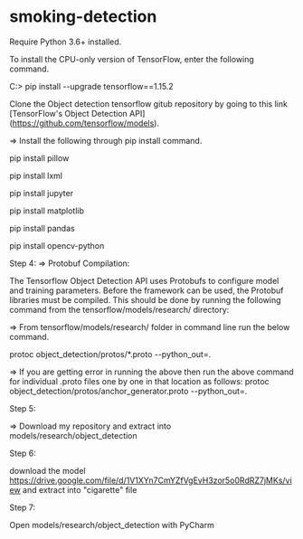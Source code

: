 # smoking-detection
 
 Require Python 3.6+ installed.
 
 To install the CPU-only version of TensorFlow, enter the following command.
 
  C:\> pip install --upgrade tensorflow==1.15.2
  
  Clone the Object detection tensorflow gitub repository by going to this link [TensorFlow's Object Detection API] (https://github.com/tensorflow/models).
  
  => Install the following through pip install command.

pip install pillow

pip install lxml

pip install jupyter

pip install matplotlib

pip install pandas

pip install opencv-python


Step 4:
  => Protobuf Compilation:

The Tensorflow Object Detection API uses Protobufs to configure model and training parameters. Before the framework can be used, the Protobuf libraries must be compiled. This should be done by running the following command from the tensorflow/models/research/ directory:

  => From tensorflow/models/research/ folder in command line run the below command.

protoc object_detection/protos/*.proto --python_out=.

  => If you are getting error in running the above then run the above command for individual .proto files one by one in that location as follows: protoc object_detection/protos/anchor_generator.proto --python_out=.

Step 5:

=> Download my repository and extract into models/research/object_detection

Step 6:

download the model https://drive.google.com/file/d/1V1XYn7CmYZfVgEvH3zor5o0RdRZ7jMKs/view and extract into "cigarette" file

Step 7:

Open models/research/object_detection with PyCharm



